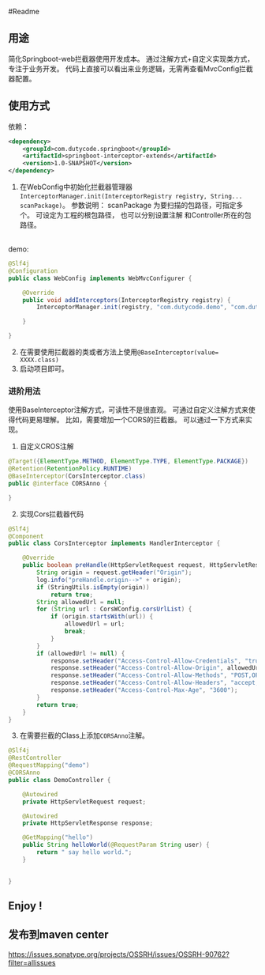 #Readme
## 用途

简化Springboot-web拦截器使用开发成本。 
通过注解方式+自定义实现类方式， 专注于业务开发。
代码上直接可以看出来业务逻辑，无需再查看MvcConfig拦截器配置。 

## 使用方式
依赖：
```xml
<dependency>
    <groupId>com.dutycode.springboot</groupId>
    <artifactId>springboot-interceptor-extends</artifactId>
    <version>1.0-SNAPSHOT</version>
</dependency>
```

1. 在WebConfig中初始化拦截器管理器`InterceptorManager.init(InterceptorRegistry registry, String... scanPackage)`。
参数说明： scanPackage 为要扫描的包路径，可指定多个。 可设定为工程的根包路径， 也可以分别设置注解 和Controller所在的包路径。
<br>
demo:

```java
@Slf4j
@Configuration
public class WebConfig implements WebMvcConfigurer {

    @Override
    public void addInterceptors(InterceptorRegistry registry) {
        InterceptorManager.init(registry, "com.dutycode.demo", "com.dutycode.demo2");

    }

}

```
2. 在需要使用拦截器的类或者方法上使用`@BaseInterceptor(value= XXXX.class)`
3. 启动项目即可。

### 进阶用法
使用BaseInterceptor注解方式，可读性不是很直观。 可通过自定义注解方式来使得代码更易理解。 
比如，需要增加一个CORS的拦截器。 可以通过一下方式来实现。 
1. 自定义CROS注解
```java
@Target({ElementType.METHOD, ElementType.TYPE, ElementType.PACKAGE})
@Retention(RetentionPolicy.RUNTIME)
@BaseInterceptor(CorsInterceptor.class)
public @interface CORSAnno {

}
```
2. 实现Cors拦截器代码
```java
@Slf4j
@Component
public class CorsInterceptor implements HandlerInterceptor {

    @Override
    public boolean preHandle(HttpServletRequest request, HttpServletResponse response, Object handler) {
        String origin = request.getHeader("Origin");
        log.info("preHandle.origin-->" + origin);
        if (StringUtils.isEmpty(origin))
            return true;
        String allowedUrl = null;
        for (String url : CorsWConfig.corsUrlList) {
            if (origin.startsWith(url)) {
                allowedUrl = url;
                break;
            }
        }
        if (allowedUrl != null) {
            response.setHeader("Access-Control-Allow-Credentials", "true");
            response.setHeader("Access-Control-Allow-Origin", allowedUrl);
            response.setHeader("Access-Control-Allow-Methods", "POST,OPTIONS,GET");
            response.setHeader("Access-Control-Allow-Headers", "accept,x-requested-with,Content-Type,X-Custom-Header");
            response.setHeader("Access-Control-Max-Age", "3600");
        }
        return true;
    }
}
```
3. 在需要拦截的Class上添加`CORSAnno`注解。
```java
@Slf4j
@RestController
@RequestMapping("demo")
@CORSAnno
public class DemoController {

    @Autowired
    private HttpServletRequest request;

    @Autowired
    private HttpServletResponse response;

    @GetMapping("hello")
    public String helloWorld(@RequestParam String user) {
        return " say hello world.";
    }
    

}
```

## Enjoy !

## 发布到maven center
https://issues.sonatype.org/projects/OSSRH/issues/OSSRH-90762?filter=allissues
